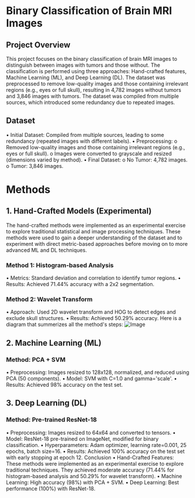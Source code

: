 # Binary Classification of Brain MRI Images
## Project Overview
This project focuses on the binary classification of brain MRI images to distinguish between images with tumors and those without. The classification is performed using three approaches: Hand-crafted features, Machine Learning (ML), and Deep Learning (DL). The dataset was preprocessed to remove low-quality images and those containing irrelevant regions (e.g., eyes or full skull), resulting in 4,782 images without tumors and 3,846 images with tumors. The dataset was compiled from multiple sources, which introduced some redundancy due to repeated images.
## Dataset
•	Initial Dataset: Compiled from multiple sources, leading to some redundancy (repeated images with different labels).
•	Preprocessing:
o	Removed low-quality images and those containing irrelevant regions (e.g., eyes or full skull).
o	Images were converted to grayscale and resized (dimensions varied by method).
•	Final Dataset:
o	No Tumor: 4,782 images.
o	Tumor: 3,846 images.
# Methods
## 1. Hand-Crafted Models (Experimental)
The hand-crafted methods were implemented as an experimental exercise to explore traditional statistical and image processing techniques. These methods were used to gain a deeper understanding of the dataset and to experiment with direct metric-based approaches before moving on to more advanced ML and DL techniques.
### Method 1: Histogram-based Analysis
•	Metrics: Standard deviation and correlation to identify tumor regions.
•	Results: Achieved 71.44% accuracy with a 2x2 segmentation.
### Method 2: Wavelet Transform
•	Approach: Used 2D wavelet transform and HOG to detect edges and exclude skull structures.
•	Results: Achieved 50.29% accuracy.
Here is a diagram that summerizes all the method's steps:
![Image](https://github.com/user-attachments/assets/8610b669-c940-4c1d-b236-9a58b4d88233)

## 2. Machine Learning (ML)
### Method: PCA + SVM
•	Preprocessing: Images resized to 128x128, normalized, and reduced using PCA (50 components).
•	Model: SVM with C=1.0 and gamma='scale'.
•	Results: Achieved 98% accuracy on the test set.
## 3. Deep Learning (DL)
### Method: Pre-trained ResNet-18
•	Preprocessing: Images resized to 64x64 and converted to tensors.
•	Model: ResNet-18 pre-trained on ImageNet, modified for binary classification.
•	Hyperparameters: Adam optimizer, learning rate=0.001, 25 epochs, batch size=16.
•	Results: Achieved 100% accuracy on the test set with early stopping at epoch 12.
Conclusion
•	Hand-Crafted Features: These methods were implemented as an experimental exercise to explore traditional techniques. They achieved moderate accuracy (71.44% for histogram-based analysis and 50.29% for wavelet transform).
•	Machine Learning: High accuracy (98%) with PCA + SVM.
•	Deep Learning: Best performance (100%) with ResNet-18.

